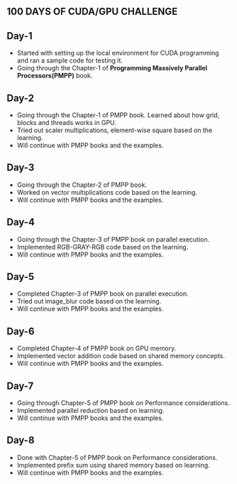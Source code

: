 ## 100 DAYS OF CUDA/GPU CHALLENGE

## Day-1
- Started with setting up the local environment for CUDA programming and ran a sample code for testing it.
- Going through the Chapter-1 of **Programming Massively Parallel Processors(PMPP)** book.

## Day-2
- Going through the Chapter-1 of PMPP book. Learned about how grid, blocks and threads works in GPU.
- Tried out scaler multiplications, element-wise square  based on the learning.
- Will continue with PMPP books and the examples.

## Day-3
- Going through the Chapter-2 of PMPP book. 
- Worked on vector multiplications code based on the learning.
- Will continue with PMPP books and the examples.

## Day-4
- Going through the Chapter-3 of PMPP book on parallel execution. 
- Implemented RGB-GRAY-RGB code based on the learning.
- Will continue with PMPP books and the examples.

## Day-5
- Completed Chapter-3 of PMPP book on parallel execution. 
- Tried out image_blur code based on the learning.
- Will continue with PMPP books and the examples.

## Day-6
- Completed Chapter-4 of PMPP book on GPU memory. 
- Implemented vector addition code based on shared memory concepts.
- Will continue with PMPP books and the examples.

## Day-7
- Going through Chapter-5 of PMPP book on Performance considerations. 
- Implemented parallel reduction based on learning.
- Will continue with PMPP books and the examples.

## Day-8
- Done with Chapter-5 of PMPP book on Performance considerations. 
- Implemented prefix sum using shared memory based on learning.
- Will continue with PMPP books and the examples.